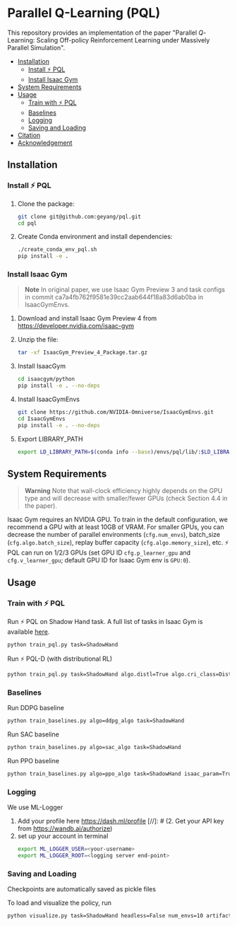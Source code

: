 # Parallel Q-Learning (PQL)
This repository provides an implementation of the paper "Parallel *Q*-Learning: Scaling Off-policy Reinforcement Learning under Massively Parallel Simulation".

- [Installation](#installation)
    - [Install :zap: PQL](#install_pql)
    - [Install Isaac Gym](#install_isaac)
- [System Requirements](#requirements)
- [Usage](#usage)
    - [Train with :zap: PQL](#usage_pql)
    - [Baselines](#usage_baselines)
    - [Logging](#usage_logging)
    - [Saving and Loading](#usage_saving_loading)
- [Citation](#citation)
- [Acknowledgement](#acknowledgement)

## Installation

### Install :zap: PQL <a name="install_pql"></a>

1. Clone the package:

    ```bash
    git clone git@github.com:geyang/pql.git
    cd pql
    ```

2. Create Conda environment and install dependencies:

    ```bash
    ./create_conda_env_pql.sh
    pip install -e .
    ```


### Install Isaac Gym <a name="install_isaac"></a>

> **Note**
> In original paper, we use Isaac Gym Preview 3 and task configs in commit ca7a4fb762f9581e39cc2aab644f18a83d6ab0ba in IsaacGymEnvs.

1. Download and install Isaac Gym Preview 4 from https://developer.nvidia.com/isaac-gym

2. Unzip the file:
    ```bash
    tar -xf IsaacGym_Preview_4_Package.tar.gz
    ```

3. Install IsaacGym
    ```bash
    cd isaacgym/python
    pip install -e . --no-deps
    ```

5. Install IsaacGymEnvs

    ```bash
    git clone https://github.com/NVIDIA-Omniverse/IsaacGymEnvs.git
    cd IsaacGymEnvs
    pip install -e . --no-deps
    ```
    
6. Export LIBRARY_PATH
    
    ```bash
    export LD_LIBRARY_PATH=$(conda info --base)/envs/pql/lib/:$LD_LIBRARY_PATH
    ```

## System Requirements <a name="requirements"></a>
> **Warning**
> Note that wall-clock efficiency highly depends on the GPU type and will decrease with smaller/fewer GPUs (check Section 4.4 in the paper).

Isaac Gym requires an NVIDIA GPU. To train in the default configuration, we recommend a GPU with at least 10GB of VRAM. For smaller GPUs, you can decrease the number of parallel environments (`cfg.num_envs`), batch_size (`cfg.algo.batch_size`), replay buffer capacity (`cfg.algo.memory_size`), etc. :zap: PQL can run on 1/2/3 GPUs (set GPU ID `cfg.p_learner_gpu` and `cfg.v_learner_gpu`; default GPU ID for Isaac Gym env is `GPU:0`). 


## Usage

### Train with :zap: PQL <a name="usage_pql"></a>

Run :zap: PQL on Shadow Hand task. A full list of tasks in Isaac Gym is available [here](https://github.com/NVIDIA-Omniverse/IsaacGymEnvs/blob/main/docs/rl_examples.md).

```bash
python train_pql.py task=ShadowHand
```

Run :zap: PQL-D (with distributional RL)

```bash
python train_pql.py task=ShadowHand algo.distl=True algo.cri_class=DistributionalDoubleQ
```

### Baselines <a name="usage_baselines"></a>

Run DDPG baseline

```bash
python train_baselines.py algo=ddpg_algo task=ShadowHand
```

Run SAC baseline

```bash
python train_baselines.py algo=sac_algo task=ShadowHand
```

Run PPO baseline

```bash
python train_baselines.py algo=ppo_algo task=ShadowHand isaac_param=True
```

### Logging <a name="usage_logging"></a>

We use ML-Logger 

1. Add your profile here https://dash.ml/profile
[//]: # (2. Get your API key from https://wandb.ai/authorize)
3. set up your account in terminal
    ```bash
    export ML_LOGGER_USER=<your-username>
    export ML_LOGGER_ROOT=<logging server end-point>
    ```
    

### Saving and Loading <a name="usage_saving_loading"></a>

Checkpoints are automatically saved as pickle files

To load and visualize the policy, run

```bash
python visualize.py task=ShadowHand headless=False num_envs=10 artifact=$team-name$/$project-name$/$run-id$/$version$
```